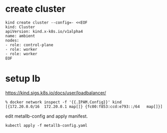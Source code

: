# create cluster
```
kind create cluster --config=- <<EOF
kind: Cluster
apiVersion: kind.x-k8s.io/v1alpha4
name: ambient
nodes:
- role: control-plane
- role: worker
- role: worker
EOF
```

# setup lb

https://kind.sigs.k8s.io/docs/user/loadbalancer/


```
% docker network inspect -f '{{.IPAM.Config}}' kind
[{172.20.0.0/16  172.20.0.1 map[]} {fc00:f853:ccd:e793::/64   map[]}]
```

edit metallb-config and apply manifest.
```
kubectl apply -f metallb-config.yaml
```

